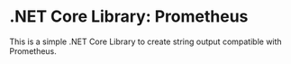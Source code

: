 # .NET Core Library: Prometheus

This is a simple .NET Core Library to create string output compatible with Prometheus.
